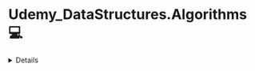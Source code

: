 # Udemy_DataStructures.Algorithms 💻
<details>

## <summary>**DataStructures**❕</summary>

### 1. Big O









</details>
